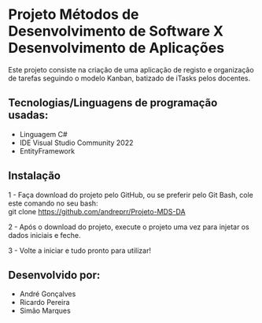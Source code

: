 # Projeto Métodos de Desenvolvimento de Software X Desenvolvimento de Aplicações
Este projeto consiste na criação de uma aplicação de registo e organização de tarefas seguindo o modelo Kanban, batizado de iTasks pelos docentes.

## Tecnologias/Linguagens de programação usadas:
- Linguagem C#
- IDE Visual Studio Community 2022
- EntityFramework

## Instalação
1 - Faça download do projeto pelo GitHub, ou se preferir pelo Git Bash, cole este comando no seu bash:  
  git clone https://github.com/andreprr/Projeto-MDS-DA  
  
2 - Após o download do projeto, execute o projeto uma vez para injetar os dados iniciais e feche. 

3 - Volte a iniciar e tudo pronto para utilizar!

## Desenvolvido por:
- André Gonçalves
- Ricardo Pereira
- Simão Marques
